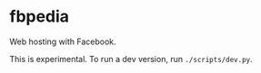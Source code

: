 # fbpedia
Web hosting with Facebook.

This is experimental. To run a dev version, run `./scripts/dev.py`.
